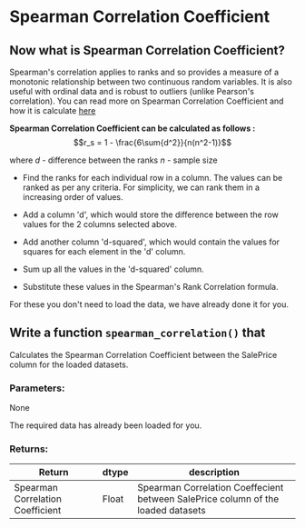 # Spearman Correlation Coefficient


## Now what is Spearman Correlation Coefficient?

Spearman's correlation applies to ranks and so provides a measure of a monotonic relationship between two continuous random variables. It is also useful with ordinal data and is robust to outliers (unlike Pearson's correlation). You can read more on Spearman Correlation Coefficient and how it is calculate [here](http://www.statisticshowto.com/spearman-rank-correlation-definition-calculate/)


**Spearman Correlation Coefficient can be calculated as follows :**
$$r_s = 1 - \frac{6\sum{d^2}}{n(n^2-1)}$$

where $d$ - difference between the ranks
      $n$ - sample size



* Find the ranks for each individual row in a column. The values can be ranked as per any criteria.
For simplicity, we can rank them in a increasing order of values.

* Add a column 'd', which would store the difference between the row values for the 2 columns selected above.

* Add another column 'd-squared', which would contain the values for squares for each element in the 'd' column.

* Sum up all the values in the 'd-squared' column.

* Substitute these values in the Spearman's Rank Correlation formula.


For these you don't need to load the data, we have already done it for you.

## Write a function `spearman_correlation()` that

Calculates the Spearman Correlation Coefficient between the SalePrice column for the loaded datasets.

### Parameters:

None 

The required data has already been loaded for you.

### Returns:

| Return | dtype | description |
| --- | --- | --- | 
| Spearman Correlation Coefficient| Float | Spearman Correlation Coeffecient between SalePrice column of the loaded datasets|
